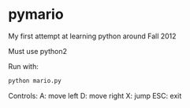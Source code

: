 pymario
=======

My first attempt at learning python around Fall 2012

Must use python2

Run with:
```bash
python mario.py
```

Controls:
A: move left
D: move right
X: jump
ESC: exit

